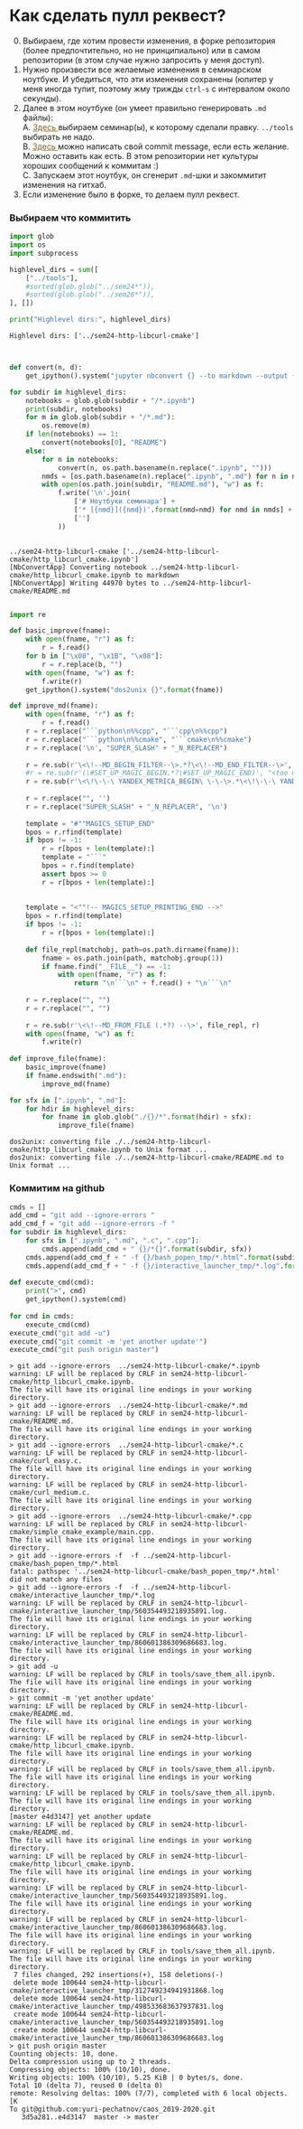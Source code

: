# <a name="how"></a> Как сделать пулл реквест?

0. Выбираем, где хотим провести изменения, в форке репозитория (более предпочтительно, но не принципиально) или в самом репозитории (в этом случае нужно запросить у меня доступ).
1. Нужно произвести все желаемые изменения в семинарском ноутбуке. И убедиться, что эти изменения сохранены (юпитер у меня иногда тупит, поэтому жму трижды `ctrl-s` с интервалом около секунды).
2. Далее в этом ноутбуке (он умеет правильно генерировать `.md` файлы):
  <br>A.  <a href="#what" style="color:#856024"> Здесь </a> выбираем семинар(ы), к которому сделали правку. `../tools` выбирать не надо.
  <br>B.  <a href="#github" style="color:#856024"> Здесь </a> можно написать свой commit message, если есть желание. Можно оставить как есть. В этом репозитории нет культуры хороших сообщений к коммитам :)
  <br>C.  Запускаем этот ноутбук, он сгенерит `.md`-шки и закоммитит изменения на гитхаб.
3. Если изменение было в форке, то делаем пулл реквест.

### <a name="what"></a> Выбираем что коммитить


```python
import glob
import os
import subprocess

highlevel_dirs = sum([
    ["../tools"], 
    #sorted(glob.glob("../sem24*")),
    #sorted(glob.glob("../sem26*")),
], [])

print("Highlevel dirs:", highlevel_dirs)
```

    Highlevel dirs: ['../sem24-http-libcurl-cmake']



```python

```


```python

def convert(n, d):
    get_ipython().system("jupyter nbconvert {} --to markdown --output {}".format(n, d))

for subdir in highlevel_dirs:
    notebooks = glob.glob(subdir + "/*.ipynb")
    print(subdir, notebooks)
    for m in glob.glob(subdir + "/*.md"):
        os.remove(m)
    if len(notebooks) == 1:
        convert(notebooks[0], "README")
    else:
        for n in notebooks:
            convert(n, os.path.basename(n.replace(".ipynb", "")))
        nmds = [os.path.basename(n).replace(".ipynb", ".md") for n in notebooks]
        with open(os.path.join(subdir, "README.md"), "w") as f:
            f.write('\n'.join(
                ['# Ноутбуки семинара'] + 
                ['* [{nmd}]({nmd})'.format(nmd=nmd) for nmd in nmds] + 
                ['']
            ))
        
```

    ../sem24-http-libcurl-cmake ['../sem24-http-libcurl-cmake/http_libcurl_cmake.ipynb']
    [NbConvertApp] Converting notebook ../sem24-http-libcurl-cmake/http_libcurl_cmake.ipynb to markdown
    [NbConvertApp] Writing 44970 bytes to ../sem24-http-libcurl-cmake/README.md



```python

```


```python
import re

def basic_improve(fname):
    with open(fname, "r") as f:
        r = f.read()
    for b in ["\x00", "\x1B", "\x08"]:
        r = r.replace(b, "")
    with open(fname, "w") as f:
        f.write(r)
    get_ipython().system("dos2unix {}".format(fname))

def improve_md(fname):
    with open(fname, "r") as f:
        r = f.read()
    r = r.replace("```python\n%%cpp", "```cpp\n%%cpp")
    r = r.replace("```python\n%%cmake", "```cmake\n%%cmake")
    r = r.replace('\n', "SUPER_SLASH" + "_N_REPLACER")
    
    r = re.sub(r'\<\!--MD_BEGIN_FILTER--\>.*?\<\!--MD_END_FILTER--\>', "", r)
    #r = re.sub(r'(\#SET_UP_MAGIC_BEGIN.*?\#SET_UP_MAGIC_END)', "<too much code>", r)
    r = re.sub(r'\<\!\-\-\ YANDEX_METRICA_BEGIN\ \-\-\>.*\<\!\-\-\ YANDEX_METRICA_END\ \-\-\>', '', r)
    
    r = r.replace("", '')
    r = r.replace("SUPER_SLASH" + "_N_REPLACER", '\n')
    
    template = "#""MAGICS_SETUP_END"
    bpos = r.rfind(template)
    if bpos != -1:
        r = r[bpos + len(template):]
        template = "```"
        bpos = r.find(template)
        assert bpos >= 0
        r = r[bpos + len(template):]
    
    
    template = "<""!-- MAGICS_SETUP_PRINTING_END -->"
    bpos = r.rfind(template)
    if bpos != -1:
        r = r[bpos + len(template):]
    
    def file_repl(matchobj, path=os.path.dirname(fname)):
        fname = os.path.join(path, matchobj.group(1))
        if fname.find("__FILE__") == -1:
            with open(fname, "r") as f:
                return "\n```\n" + f.read() + "\n```\n"
    
    r = r.replace("", "")
    r = r.replace("", "")
    
    r = re.sub(r'\<\!--MD_FROM_FILE (.*?) --\>', file_repl, r)
    with open(fname, "w") as f:
        f.write(r)
        
def improve_file(fname):
    basic_improve(fname)
    if fname.endswith(".md"):
        improve_md(fname)

```


```python
for sfx in [".ipynb", ".md"]:
    for hdir in highlevel_dirs:
        for fname in glob.glob("./{}/*".format(hdir) + sfx):
            improve_file(fname)
```

    dos2unix: converting file ./../sem24-http-libcurl-cmake/http_libcurl_cmake.ipynb to Unix format ...
    dos2unix: converting file ./../sem24-http-libcurl-cmake/README.md to Unix format ...


### <a name="github"></a> Коммитим на github


```python
cmds = []
add_cmd = "git add --ignore-errors "
add_cmd_f = "git add --ignore-errors -f "
for subdir in highlevel_dirs:
    for sfx in [".ipynb", ".md", ".c", ".cpp"]:
        cmds.append(add_cmd + " {}/*{}".format(subdir, sfx))
    cmds.append(add_cmd_f + " -f {}/bash_popen_tmp/*.html".format(subdir))
    cmds.append(add_cmd_f + " -f {}/interactive_launcher_tmp/*.log".format(subdir))
    
def execute_cmd(cmd):
    print(">", cmd)
    get_ipython().system(cmd)
    
for cmd in cmds:
    execute_cmd(cmd)
execute_cmd("git add -u")
execute_cmd("git commit -m 'yet another update'")
execute_cmd("git push origin master")
```

    > git add --ignore-errors  ../sem24-http-libcurl-cmake/*.ipynb
    warning: LF will be replaced by CRLF in sem24-http-libcurl-cmake/http_libcurl_cmake.ipynb.
    The file will have its original line endings in your working directory.
    > git add --ignore-errors  ../sem24-http-libcurl-cmake/*.md
    warning: LF will be replaced by CRLF in sem24-http-libcurl-cmake/README.md.
    The file will have its original line endings in your working directory.
    > git add --ignore-errors  ../sem24-http-libcurl-cmake/*.c
    warning: LF will be replaced by CRLF in sem24-http-libcurl-cmake/curl_easy.c.
    The file will have its original line endings in your working directory.
    warning: LF will be replaced by CRLF in sem24-http-libcurl-cmake/curl_medium.c.
    The file will have its original line endings in your working directory.
    > git add --ignore-errors  ../sem24-http-libcurl-cmake/*.cpp
    warning: LF will be replaced by CRLF in sem24-http-libcurl-cmake/simple_cmake_example/main.cpp.
    The file will have its original line endings in your working directory.
    > git add --ignore-errors -f  -f ../sem24-http-libcurl-cmake/bash_popen_tmp/*.html
    fatal: pathspec '../sem24-http-libcurl-cmake/bash_popen_tmp/*.html' did not match any files
    > git add --ignore-errors -f  -f ../sem24-http-libcurl-cmake/interactive_launcher_tmp/*.log
    warning: LF will be replaced by CRLF in sem24-http-libcurl-cmake/interactive_launcher_tmp/560354493218935891.log.
    The file will have its original line endings in your working directory.
    warning: LF will be replaced by CRLF in sem24-http-libcurl-cmake/interactive_launcher_tmp/860601386309686683.log.
    The file will have its original line endings in your working directory.
    > git add -u
    warning: LF will be replaced by CRLF in tools/save_them_all.ipynb.
    The file will have its original line endings in your working directory.
    > git commit -m 'yet another update'
    warning: LF will be replaced by CRLF in sem24-http-libcurl-cmake/README.md.
    The file will have its original line endings in your working directory.
    warning: LF will be replaced by CRLF in sem24-http-libcurl-cmake/http_libcurl_cmake.ipynb.
    The file will have its original line endings in your working directory.
    warning: LF will be replaced by CRLF in tools/save_them_all.ipynb.
    The file will have its original line endings in your working directory.
    warning: LF will be replaced by CRLF in tools/save_them_all.ipynb.
    The file will have its original line endings in your working directory.
    [master e4d3147] yet another update
    warning: LF will be replaced by CRLF in sem24-http-libcurl-cmake/README.md.
    The file will have its original line endings in your working directory.
    warning: LF will be replaced by CRLF in sem24-http-libcurl-cmake/http_libcurl_cmake.ipynb.
    The file will have its original line endings in your working directory.
    warning: LF will be replaced by CRLF in sem24-http-libcurl-cmake/interactive_launcher_tmp/560354493218935891.log.
    The file will have its original line endings in your working directory.
    warning: LF will be replaced by CRLF in sem24-http-libcurl-cmake/interactive_launcher_tmp/860601386309686683.log.
    The file will have its original line endings in your working directory.
    warning: LF will be replaced by CRLF in tools/save_them_all.ipynb.
    The file will have its original line endings in your working directory.
     7 files changed, 292 insertions(+), 158 deletions(-)
     delete mode 100644 sem24-http-libcurl-cmake/interactive_launcher_tmp/312749234941931868.log
     delete mode 100644 sem24-http-libcurl-cmake/interactive_launcher_tmp/498533683637937831.log
     create mode 100644 sem24-http-libcurl-cmake/interactive_launcher_tmp/560354493218935891.log
     create mode 100644 sem24-http-libcurl-cmake/interactive_launcher_tmp/860601386309686683.log
    > git push origin master
    Counting objects: 10, done.
    Delta compression using up to 2 threads.
    Compressing objects: 100% (10/10), done.
    Writing objects: 100% (10/10), 5.25 KiB | 0 bytes/s, done.
    Total 10 (delta 7), reused 0 (delta 0)
    remote: Resolving deltas: 100% (7/7), completed with 6 local objects.[K
    To git@github.com:yuri-pechatnov/caos_2019-2020.git
       3d5a281..e4d3147  master -> master



```python

```


```python

```


```python

```


```python

```
